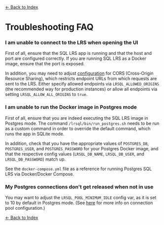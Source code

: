 [<- Back to Index](index.md)

# Troubleshooting FAQ

### I am unable to connect to the LRS when opening the UI

First of all, ensure that the SQL LRS app is running and that the host and port are configured correctly. If you are running SQL LRS as a Docker image, ensure that the port is exposed.

In addition, you may need to adjust [configuration](env_vars.md#cors) for CORS (Cross-Origin Resource Sharing), which restricts endpoint URLs from which requests are sent to the LRS. Either specify allowed endpoints via `LRSQL_ALLOWED_ORIGINS` (the recommended way for production instances) or allow all endpoints via setting `LRSQL_ALLOW_ALL_ORIGINS` to `true`.

### I am unable to run the Docker image in Postgres mode

First of all, ensure that you are indeed executing the SQL LRS image in Postgres mode. The command `/lrsql/bin/run_postgres.sh` needs to be run as a custom command in order to override the default command, which runs the app in SQLite mode.

In addition, check that you have the appropriate values of `POSTGRES_DB`, `POSTGRES_USER`, and `POSTGRES_PASSWORD` for your Postgres Docker image, and that the respective config values (`LRSQL_DB_NAME`, `LRSQL_DB_USER`, and `LRSQL_DB_PASSWORD`) match up.

See the `docker-compose.yml` file as a reference for running Postgres SQL LRS via Docker/Docker Compose.

### My Postgres connections don't get released when not in use

You may want to adjust the `LRSQL_POOL_MINIMUM_IDLE` config var, as it is set to 10 by default in Postgres mode. (See [here](env_vars.md#hikaricp-properties) for more info on connection pool configuration.)

[<- Back to Index](index.md)

